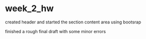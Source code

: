 # week_2_hw
created header and started the section content area using bootsrap

finished a rough final draft with some minor errors 